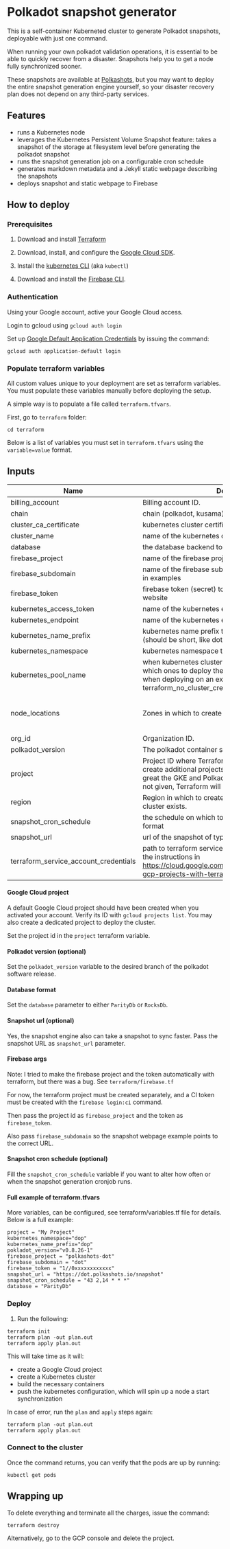 # Polkadot snapshot generator

This is a self-container Kuberneted cluster to generate Polkadot snapshots, deployable with just one command.

When running your own polkadot validation operations, it is essential to be able to quickly recover from a disaster. Snapshots help you to get a node fully synchronized sooner.

These snapshots are available at [Polkashots](https://polkahots.io), but you may want to deploy the entire snapshot generation engine yourself, so your disaster recovery plan does not depend on any third-party services.

## Features

* runs a Kubernetes node
* leverages the Kubernetes Persistent Volume Snapshot feature: takes a snapshot of the storage at filesystem level before generating the polkadot snapshot
* runs the snapshot generation job on a configurable cron schedule
* generates markdown metadata and a Jekyll static webpage describing the snapshots
* deploys snapshot and static webpage to Firebase

## How to deploy

### Prerequisites

1. Download and install [Terraform](https://terraform.io)

1. Download, install, and configure the [Google Cloud SDK](https://cloud.google.com/sdk/).

1. Install the [kubernetes
   CLI](https://kubernetes.io/docs/tasks/tools/install-kubectl/) (aka
   `kubectl`)

1. Download and install the [Firebase CLI](https://firebase.google.com/docs/cli).

### Authentication

Using your Google account, active your Google Cloud access.

Login to gcloud using `gcloud auth login`

Set up [Google Default Application Credentials](https://cloud.google.com/docs/authentication/production) by issuing the command:

```
gcloud auth application-default login
```

### Populate terraform variables

All custom values unique to your deployment are set as terraform variables. You must populate these variables manually before deploying the setup.

A simple way is to populate a file called `terraform.tfvars`.

First, go to `terraform` folder:

```
cd terraform
```

Below is a list of variables you must set in `terraform.tfvars` using the `variable=value` format.
## Inputs

| Name | Description | Type | Default | Required |
|------|-------------|------|---------|:--------:|
| billing\_account | Billing account ID. | `string` | `""` | no |
| chain | chain (polkadot, kusama) | `string` | `"polkadot"` | no |
| cluster\_ca\_certificate | kubernetes cluster certificate | `string` | `""` | no |
| cluster\_name | name of the kubernetes cluster | `string` | `""` | no |
| database | the database backend to use | `string` | `"RocksDb"` | no |
| firebase\_project | name of the firebase project for the snapshot website | `string` | `""` | no |
| firebase\_subdomain | name of the firebase subdomain to generate proper urls in examples | `string` | `"dot"` | no |
| firebase\_token | firebase token (secret) to publish to the polkashots website | `string` | `""` | no |
| kubernetes\_access\_token | name of the kubernetes endpoint | `string` | `""` | no |
| kubernetes\_endpoint | name of the kubernetes endpoint | `string` | `""` | no |
| kubernetes\_name\_prefix | kubernetes name prefix to prepend to all resources (should be short, like dot) | `string` | `"dot"` | no |
| kubernetes\_namespace | kubernetes namespace to deploy the resource into | `string` | `"tzshots"` | no |
| kubernetes\_pool\_name | when kubernetes cluster has several node pools, specify which ones to deploy the baking setup into. only effective when deploying on an external cluster with terraform\_no\_cluster\_create | `string` | `"blockchain-pool"` | no |
| node\_locations | Zones in which to create the nodes | `list` | <pre>[<br>  "us-central1-b",<br>  "us-central1-f"<br>]</pre> | no |
| org\_id | Organization ID. | `string` | `""` | no |
| polkadot\_version | The polkadot container software version | `string` | `"latest-release"` | no |
| project | Project ID where Terraform is authenticated to run to create additional projects. If provided, Terraform will great the GKE and Polkadot cluster inside this project. If not given, Terraform will generate a new project. | `string` | `""` | no |
| region | Region in which to create the cluster, or region where the cluster exists. | `string` | `"us-central1"` | no |
| snapshot\_cron\_schedule | the schedule on which to generate snapshots, in cron format | `string` | `"7 13 * * *"` | no |
| snapshot\_url | url of the snapshot of type full to download | `string` | `""` | no |
| terraform\_service\_account\_credentials | path to terraform service account file, created following the instructions in https://cloud.google.com/community/tutorials/managing-gcp-projects-with-terraform | `string` | `"~/.config/gcloud/application_default_credentials.json"` | no |


#### Google Cloud project

A default Google Cloud project should have been created when you activated your account. Verify its ID with `gcloud projects list`. You may also create a dedicated project to deploy the cluster.

Set the project id in the `project` terraform variable.

#### Polkadot version (optional)

Set the `polkadot_version` variable to the desired branch of the polkadot software release.

#### Database format

Set the `database` parameter to either `ParityDb` or `RocksDb`.

#### Snapshot url (optional)

Yes, the snapshot engine also can take a snapshot to sync faster. Pass the snapshot URL as `snapshot_url` parameter.

#### Firebase args

Note: I tried to make the firebase project and the token automatically with terraform, but there was a bug. See `terraform/firebase.tf`

For now, the terraform project must be created separately, and a CI token must be created with the `firebase login:ci` command.

Then pass the project id as `firebase_project` and the token as `firebase_token`.

Also pass `firebase_subdomain` so the snapshot webpage example points to the correct URL.

#### Snapshot cron schedule (optional)

Fill the `snapshot_cron_schedule` variable if you want to alter how often or when the snapshot generation cronjob runs.

#### Full example of terraform.tfvars

More variables, can be configured, see terraform/variables.tf file for details. Below is a full example:

```
project = "My Project"
kubernetes_namespace="dop"
kubernetes_name_prefix="dop"
pokladot_version="v0.8.26-1"
firebase_project = "polkashots-dot"
firebase_subdomain = "dot"
firebase_token = "1//0xxxxxxxxxxxx"
snapshot_url = "https://dot.polkashots.io/snapshot"
snapshot_cron_schedule = "43 2,14 * * *"
database = "ParityDb"
```

### Deploy

1. Run the following:

```
terraform init
terraform plan -out plan.out
terraform apply plan.out
```

This will take time as it will:
* create a Google Cloud project
* create a Kubernetes cluster
* build the necessary containers
* push the kubernetes configuration, which will spin up a node a start synchronization

In case of error, run the `plan` and `apply` steps again:

```
terraform plan -out plan.out
terraform apply plan.out
```

### Connect to the cluster

Once the command returns, you can verify that the pods are up by running:

```
kubectl get pods
```

## Wrapping up

To delete everything and terminate all the charges, issue the command:

```
terraform destroy
```

Alternatively, go to the GCP console and delete the project.
